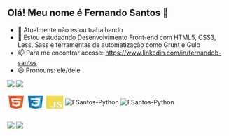 ## Olá! Meu nome é Fernando Santos 👋

- 🔭 Atualmente não estou trabalhando
- 🌱 Estou estudadndo Desenvolvimento Front-end com HTML5, CSS3, Less, Sass e ferramentas de automatização como Grunt e Gulp
- 📫 Para me encontrar acesse: https://www.linkedin.com/in/fernandob-santos
- 😄 Pronouns: ele/dele
  
<div>
  <a href:"https://github.com/fsantos39/">
  <img height: "180em" src="https://github-readme-stats.vercel.app/api?username=fsantos39&show_icons=true&theme=radical&include_all_commits=true&count_private=true" />
  <img height: "180em" src="https://github-readme-stats.vercel.app/api/top-langs/?username=fsantos39&layout=compact&langs_count=16&theme=radical" />
</div>

<div style="display: inline_block"><br>
  <img align="center" alt="FSantos-HTML" height="30" width="40" src="https://raw.githubusercontent.com/devicons/devicon/master/icons/html5/html5-original.svg">
  <img align="center" alt=FSantos-CSS"" height="30" width="40" src="https://raw.githubusercontent.com/devicons/devicon/master/icons/css3/css3-original.svg">
  <img align="center" alt="FSantos-Js" height="30" width="40" src="https://raw.githubusercontent.com/devicons/devicon/master/icons/javascript/javascript-plain.svg">
  <img align="center" alt="FSantos-Python" height="30" width="40" src="https://cdn.jsdelivr.net/gh/devicons/devicon@latest/icons/less/less-plain-wordmark.svg" />
  <img  align="center" alt="FSantos-Python" height="30" width="40" src="https://cdn.jsdelivr.net/gh/devicons/devicon@latest/icons/sass/sass-original.svg" />       
</div>

##

<div>
  <a href="https://www.linkedin.com/in/fernandob-santos" target="_blank"><img src="https://img.shields.io/badge/-LinkedIn-%230077B5?style=for-the-badge&logo=linkedin&logoColor=white" target="_blank"></a> 
  <a href="mailto:fbsantos0584@outlook.com"><img src= "https://img.shields.io/badge/Microsoft_Outlook-0078D4?style=for-the-badge&logo=microsoft-outlook&logoColor=white">
</div>
